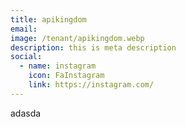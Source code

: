 ```yaml
---
title: apikingdom
email: 
image: /tenant/apikingdom.webp
description: this is meta description
social:
  - name: instagram
    icon: FaInstagram
    link: https://instagram.com/
---
```

adasda